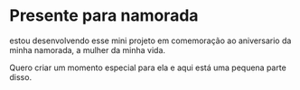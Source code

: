 # Presente para namorada

 estou desenvolvendo esse mini projeto em comemoração ao aniversario da minha namorada,
 a mulher da minha vida.
 
 Quero criar um momento especial para ela e aqui está uma pequena parte disso.